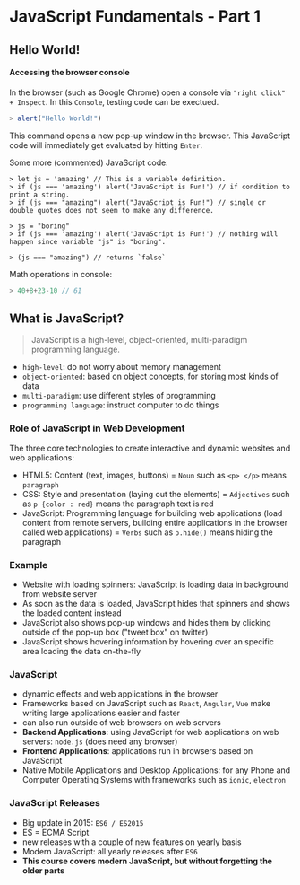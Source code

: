 # JavaScript Fundamentals - Part 1

## Hello World!

#### Accessing the browser console
In the browser (such as Google Chrome) open a console via `"right click" + Inspect`. In this `Console`, testing code can be exectued. 
```javascript
> alert("Hello World!")
```
This command opens a new pop-up window in the browser. This JavaScript code will immediately get evaluated by hitting `Enter`.

Some more (commented) JavaScript code:
```
> let js = 'amazing' // This is a variable definition.
> if (js === 'amazing') alert('JavaScript is Fun!') // if condition to print a string.
> if (js === "amazing") alert("JavaScript is Fun!") // single or double quotes does not seem to make any difference.

> js = "boring"
> if (js === 'amazing') alert('JavaScript is Fun!') // nothing will happen since variable "js" is "boring".

> (js === "amazing") // returns `false`
```

Math operations in console:
```javascript
> 40+8+23-10 // 61
```

## What is JavaScript? 
> JavaScript is a high-level, object-oriented, multi-paradigm programming language.
- `high-level`: do not worry about memory management
- `object-oriented`: based on object concepts, for storing most kinds of data
- `multi-paradigm`: use different styles of programming
- `programming language`: instruct computer to do things

### Role of JavaScript in Web Development
The three core technologies to create interactive and dynamic websites and web applications:
- HTML5: Content (text, images, buttons) = `Noun` such as `<p> </p>` means `paragraph`
- CSS: Style and presentation (laying out the elements) = `Adjectives` such as `p {color : red}` means the paragraph text is red
- JavaScript: Programming language for building web applications (load content from remote servers, building entire applications in the browser called web applications) = `Verbs` such as `p.hide()` means hiding the paragraph

### Example
- Website with loading spinners: JavaScript is loading data in background from website server
- As soon as the data is loaded, JavaScript hides that spinners and shows the loaded content instead
- JavaScript also shows pop-up windows and hides them by clicking outside of the pop-up box ("tweet box" on twitter)
- JavaScript shows hovering information by hovering over an specific area loading the data on-the-fly

### JavaScript
- dynamic effects and web applications in the browser
- Frameworks based on JavaScript such as `React`, `Angular`, `Vue` make writing large applications easier and faster
- can also run outside of web browsers on web servers
- **Backend Applications**: using JavaScript for web applications on web servers: `node.js` (does need any browser)
- **Frontend Applications**: applications run in browsers based on JavaScript
- Native Mobile Applications and Desktop Applications: for any Phone and Computer Operating Systems with frameworks such as `ionic`, `electron`

### JavaScript Releases
- Big update in 2015: `ES6 / ES2015`
- ES = ECMA Script
- new releases with a couple of new features on yearly basis
- Modern JavaScript: all yearly releases after `ES6`
- **This course covers modern JavaScript, but without forgetting the older parts**
